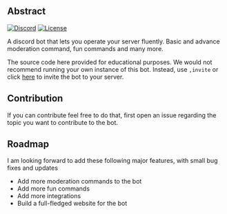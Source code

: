 ## Abstract
[![Discord](https://img.shields.io/discord/903586331341500486?label=Discord&logo=Discord&logoColor=white&style=flat-square)](https://discord.gg/kfse92pu2B)
[![License](https://img.shields.io/github/license/Dhrubo-Mondal/ABSTRACT?color=vi&label=License&logo=GitHub&style=flat-square)](https://github.com/Dhrubo-Mondal/Abstract/blob/master/LICENSE)

A discord bot that lets you operate your server fluently. Basic and advance moderation command, fun commands and many more.

The source code here provided for educational purposes. We would not recommend running your own instance of this bot. Instead, use `,invite` or click [here](https://discord.com/api/oauth2/authorize?client_id=775648126924750859&permissions=8&scope=bot) to invite the bot to your server.


## Contribution

If you can contribute feel free to do that, first open an issue regarding the topic you want to contribute to the bot.

## Roadmap
I am looking forward to add these following major features, with small bug fixes and updates 

- Add more moderation commands to the bot
- Add more fun commands
- Add more integrations
- Build a full-fledged website for the bot